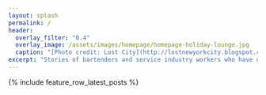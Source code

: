 ```yaml
---
layout: splash
permalink: /
header:
  overlay_filter: "0.4"
  overlay_image: /assets/images/homepage/homepage-holiday-lounge.jpg
  caption: "[Photo credit: Lost City](http://lostnewyorkcity.blogspot.co.uk/2012/01/last-look-at-holiday-cocktail-lounge.html)"
excerpt: "Stories of bartenders and service industry workers who have gone through the difficult process of transitioning to new careers and making major life changes. A source of inspiration and a resource for others looking to do the same."
---
```


{% include feature_row_latest_posts %}
